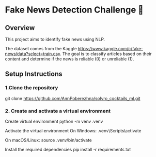 # Fake News Detection Challenge 📃
## Overview
This project aims to identify fake news using NLP.

The dataset comes from the Kaggle https://www.kaggle.com/c/fake-news/data?select=train.csv.  The goal is to classify articles based on their content and determine if the news is reliable (0) or unreliable (1).

## Setup Instructions
### 1.Clone the repository
git clone https://github.com/AnnPoberezhna/solvro_cocktails_ml.git
### 2. Create and activate a virtual environment
Create virtual environment
python -m venv .venv

Activate the virtual environment
On Windows:
.venv\Scripts\activate

On macOS/Linux:
source .venv/bin/activate

Install the required dependencies
pip install -r requirements.txt

